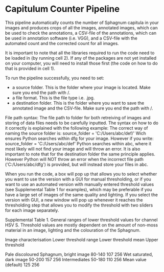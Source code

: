 # Capitulum Counter Pipeline

This pipeline automatically counts the number of Sphagnum capitula in your images and produces crops of all the images, annotated images, which can be used to check the annotations, a CSV-file of the annotations,
which can be used in annotation software (i.e. VGG), and a CSV-file with the automated count and the corrected count for all images.

It is important to note that all the libraries required to run the code need to be loaded in (by running cell 2).
If any of the packages are not yet installed on your computer, you will need to install those first (the code on how to do that is provided in cell 1).

To run the pipeline successfully, you need to set:

- a source folder. This is the folder where your image is located. Make sure you end the path with /.
- a file format. This is the file type i.e. .jpg.
- a destination folder. This is the folder where you want to save the annotated image and the CSV-file. Make sure you end the path with /.

File path syntax:
The file path to folder for both retreiving of images and storing of data files needs to be carefully inputted.
The syntax on how to do it correctly is explained with the following example:
The correct way of naming the source folder is:
source_folder = 'C:/Users/abc/def/' Wich ensures Python searches within dfg for your image. However if you write:
source_folder = 'C:/Users/abc/def' Python searches within abc, where it most likely will not find your image and will throw an error.
It is also important to note that for the destination folder the same principle applies. 
However Python will NOT throw an error when the incorrect file path ('C:/Users/abc/dfg') is provided, but will instead store your files in abc.

When you run the code, a box will pop up that allows you to select whether you want to use the version with a GUI for manual thresholding, or if you want to use an automated version
with manually entered threshold values (see Supplemental Table 1 for examples), which may be preferable if you have a large set of images of the same quality and lighting.
If you select the version with GUI, a new window will pop up whenever it reaches the thresholding step that allows you to modify the threshold with two sliders for each image separately.

Supplemental Table 1. General ranges of lower threshold values for channel HSV S. 
Threshold values are mostly dependent on the amount of non-moss material in an image, lighting and the colouration of the Sphagnum. 

Image characterisation				Lower threshold range			Lower threshold mean			Upper threshold

Pale discoloured Sphagnum, bright image		80-140							107 						256
Wet saturated, dark image					50-200							157							256
Intermediates								50-180							110							256
Mean value (default)														125							256
